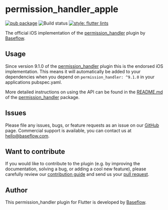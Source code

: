 # permission_handler_apple

[![pub package](https://img.shields.io/pub/v/permission_handler_apple.svg)](https://pub.dartlang.org/packages/permission_handler_apple) ![Build status](https://github.com/Baseflow/flutter-permission-handler/workflows/permission_handler_apple/badge.svg?branch=master) [![style: flutter lints](https://img.shields.io/badge/style-flutter_lints-40c4ff.svg)](https://pub.dev/packages/flutter_lints)

The official iOS implementation of the [permission_handler](https://pub.dev/packages/permission_handler) plugin by [Baseflow](https://baseflow.com).

## Usage

Since version 9.1.0 of the [permission_handler](https://pub.dev/packages/permission_handler) plugin this is the endorsed iOS implementation. This means it will automatically be added to your dependencies when you depend on `permission_handler: ^9.1.0` in your applications pubspec.yaml.

More detailed instructions on using the API can be found in the [README.md](../permission_handler/README.md) of the [permission_handler](https://pub.dev/packages/permission_handler) package.

## Issues

Please file any issues, bugs, or feature requests as an issue on our [GitHub](https://github.com/Baseflow/flutter-permission-handler/issues) page. Commercial support is available, you can contact us at <hello@baseflow.com>.

## Want to contribute

If you would like to contribute to the plugin (e.g. by improving the documentation, solving a bug, or adding a cool new feature), please carefully review our [contribution guide](../CONTRIBUTING.md) and send us your [pull request](https://github.com/Baseflow/flutter-permission-handler/pulls).

## Author

This permission_handler plugin for Flutter is developed by [Baseflow](https://baseflow.com).
